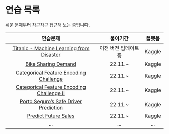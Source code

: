 # 연습 목록

쉬운 문제부터 차근차근 접근해 보는 중입니다.

|연습문제|풀이기간|플랫폼|
|:-:|:-:|:-:|
|[Titanic - Machine Learning from Disaster](https://www.kaggle.com/competitions/titanic)|이전 버전 업데이트 중|Kaggle|
|[Bike Sharing Demand](https://www.kaggle.com/competitions/bike-sharing-demand)|22.11.~|Kaggle|
|[Categorical Feature Encoding Challenge](https://www.kaggle.com/c/cat-in-the-dat)|22.11.~|Kaggle|
|[Categorical Feature Encoding Challenge II](https://www.kaggle.com/competitions/cat-in-the-dat-ii/code)|22.11.~|Kaggle|
|[Porto Seguro’s Safe Driver Prediction](https://www.kaggle.com/c/porto-seguro-safe-driver-prediction)|22.11.~|Kaggle|
|[Predict Future Sales](https://www.kaggle.com/c/competitive-data-science-predict-future-sales)|22.11.~|Kaggle|
|...|...|...
